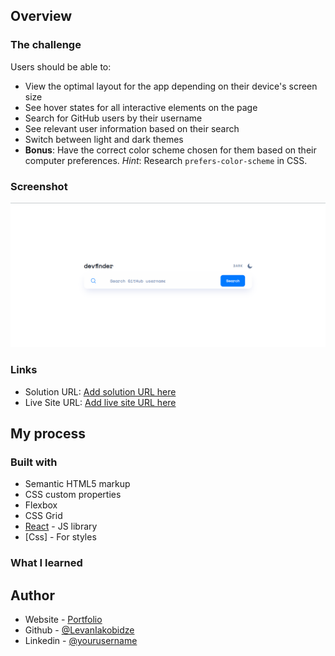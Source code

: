 ## Overview

### The challenge

Users should be able to:

- View the optimal layout for the app depending on their device's screen size
- See hover states for all interactive elements on the page
- Search for GitHub users by their username
- See relevant user information based on their search
- Switch between light and dark themes
- **Bonus**: Have the correct color scheme chosen for them based on their computer preferences. _Hint_: Research `prefers-color-scheme` in CSS.

### Screenshot

![](./src//assets/github-search.png)

### Links

- Solution URL: [Add solution URL here](https://github.com/levaniakobidze/Github_search_api)
- Live Site URL: [Add live site URL here](https://githubsearchlevan.vercel.app/)

## My process

### Built with

- Semantic HTML5 markup
- CSS custom properties
- Flexbox
- CSS Grid
- [React](https://reactjs.org/) - JS library
- [Css] - For styles

### What I learned

## Author

- Website - [Portfolio](https://levaniakobidze.vercel.app/)
- Github - [@LevanIakobidze](https://github.com/levaniakobidze)
- Linkedin - [@yourusername](https://www.linkedin.com/in/levan-iakobidze-b0b60923b/)
